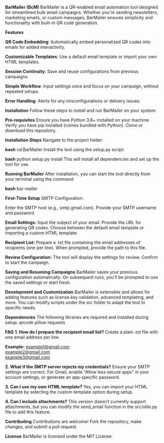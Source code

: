 **BarMailer (BcM)**
BarMailer is a QR-enabled email automation tool designed for streamlined bulk email campaigns. Whether you're sending newsletters, marketing emails, or custom messages, BarMailer ensures simplicity and functionality with built-in QR code generation.

**Features**

**QR Code Embedding**: Automatically embed personalized QR codes into emails for added interactivity.

**Customizable Templates**: Use a default email template or import your own HTML templates.

**Session Continuity**: Save and reuse configurations from previous campaigns.

**Simple Workflow**: Input settings once and focus on your campaign, without repeated setups.

**Error Handling**: Alerts for any misconfigurations or delivery issues.

**Installation**
Follow these steps to install and run BarMailer on your system:

**Pre-requisites**
Ensure you have Python 3.6+ installed on your machine.
Verify you have pip installed (comes bundled with Python).
Clone or download this repository.

**Installation Steps**
Navigate to the project folder:

**bash**
cd BarMailer
Install the tool using the setup.py script:

**bash**
python setup.py install
This will install all dependencies and set up the tool for use.

**Running BarMailer**
After installation, you can start the tool directly from your terminal using the command:

**bash**
bar-mailer


**First-Time Setup**
SMTP Configuration:

Enter the SMTP host (e.g., smtp.gmail.com).
Provide your SMTP username and password.

**Email Settings:**
Input the subject of your email.
Provide the URL for generating QR codes.
Choose between the default email template or importing a custom HTML template.

**Recipient List:**
Prepare a .txt file containing the email addresses of recipients (one per line).
When prompted, provide the path to this file.

**Review Configuration:**
The tool will display the settings for review. Confirm to start the campaign.

**Saving and Resuming Campaigns**
BarMailer saves your previous configuration automatically:
On subsequent runs, you'll be prompted to use the saved settings or start fresh.

**Development and Customization**
BarMailer is extensible and allows for adding features such as license key validation, advanced templating, and more.
You can modify scripts under the src folder to adapt the tool to specific needs.

**Dependencies**
The following libraries are required and installed during setup:
qrcode
pillow
requests

**FAQ**
**1. How do I prepare the recipient email list?**
Create a plain .txt file with one email address per line.

**Example:**
example1@gmail.com  
example2@gmail.com  
example3@gmail.com 

**2. What if the SMTP server rejects my credentials?**
Ensure your SMTP settings are correct.
For Gmail, enable "Allow less secure apps" in your account settings, or generate an app-specific password.

**3. Can I use my own HTML template?**
Yes, you can import your HTML template by selecting the custom template option during setup.

**4. Can I include attachments?**
This version doesn't currently support attachments, but you can modify the send_email function in the src/utils.py file to add this feature.

**Contributing**
Contributions are welcome! Fork the repository, make changes, and submit a pull request.

**License**
BarMailer is licensed under the MIT License.

